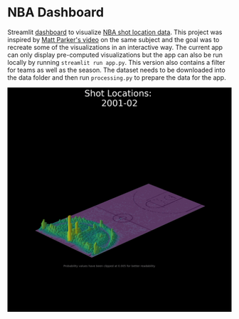 # NBA Dashboard
Streamlit [dashboard](https://nba-shot-data-dashboard.streamlit.app/) to visualize [NBA shot location data](https://data.world/sportsvizsunday/june-2020-nba-shots-1997-2019).
This project was inspired by [Matt Parker's video](https://www.youtube.com/watch?v=yh5c3duQQ1w&t=202s&ab_channel=Stand-upMaths) on the same subject and the goal was to recreate some of the visualizations in an interactive way. The current app can only display pre-computed visualizations but the app can also be run locally by running `streamlit run app.py`. This version also contains a filter for teams as well as the season. The dataset needs to be downloaded into the data folder and then run `processing.py` to prepare the data for the app.

 ![](https://github.com/Ryusei97/NBA-Shot-Data-Dashboard/blob/main/figures/All%20Data/bar_plot.gif)
